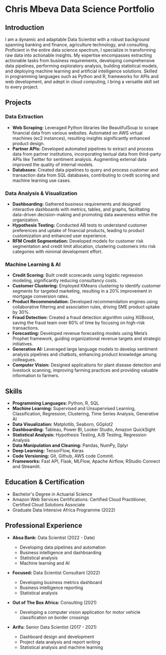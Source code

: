 # Chris Mbeva Data Science Portfolio

## Introduction
I am a dynamic and adaptable Data Scientist with a robust background spanning banking and finance, agriculture technology, and consulting. Proficient in the entire data science spectrum, I specialize in transforming raw data into actionable insights. My expertise encompasses extracting actionable tasks from business requirements, developing comprehensive data pipelines, performing exploratory analysis, building statistical models, and deploying machine learning and artificial intelligence solutions. Skilled in programming languages such as Python and R, frameworks for APIs and web development, and adept in cloud computing, I bring a versatile skill set to every project.

## Projects 

### Data Extraction
- **Web Scraping:** Leveraged Python libraries like BeautifulSoup to scrape financial data from various websites. Automated on AWS virtual machines (ec2 instances), resulting insights significantly enhanced product design.
- **Partner APIs:** Developed automated pipelines to extract and process data from partner institutions, incorporating textual data from third-party APIs like Twitter for sentiment analysis. Augmenting external data improved the quality of internal models.
- **Databases:** Created data pipelines to query and process customer and transaction data from SQL databases, contributing to credit scoring and machine learning use cases.

### Data Analysis & Visualization
- **Dashboarding:** Gathered business requirements and designed interactive dashboards with metrics, tables, and graphs, facilitating data-driven decision-making and promoting data awareness within the organization.
- **Hypothesis Testing:** Conducted AB tests to understand customer preferences and uptake of financial products, leading to product customization and enhanced user experience.
- **RFM Credit Segmentation:** Developed models for customer risk segmentation and credit limit allocation, clustering customers into risk categories with minimal development effort.

### Machine Learning & AI
- **Credit Scoring:** Built credit scorecards using logistic regression modeling, significantly reducing consultancy costs.
- **Customer Clustering:** Employed KMeans clustering to identify customer segments for targeted marketing, resulting in a 20% improvement in mortgage conversion rates.
- **Product Recommendation:** Developed recommendation engines using collaborative filtering and association rules, driving SME product uptake by 30%.
- **Fraud Detection:** Created a fraud detection algorithm using XGBoost, saving the fraud team over 60% of time by focusing on high-risk transactions.
- **Forecasting:** Developed revenue forecasting models using Meta’s Prophet framework, guiding organizational revenue targets and strategic initiatives.
- **Generative AI:** Leveraged large language models to develop sentiment analysis pipelines and chatbots, enhancing product knowledge among colleagues.
- **Computer Vision:** Designed applications for plant disease detection and livestock scanning, improving farming practices and providing valuable information to farmers.

## Skills
- **Programming Languages:** Python, R, SQL
- **Machine Learning:** Supervised and Unsupervised Learning, Classification, Regression, Clustering, Time Series Analysis, Generative AI
- **Data Visualization:** Matplotlib, Seaborn, GGplot2
- **Dashboarding:** Tableau, Power BI, Looker Studio, Amazon QuickSight
- **Statistical Analysis:** Hypothesis Testing, A/B Testing, Regression Analysis
- **Data Manipulation and Cleaning:** Pandas, NumPy, Dplyr
- **Deep Learning:** TensorFlow, Keras
- **Code Versioning:** Git, Github, AWS code Commit.
- **Frameworks:** Fast API, Flask, MLFlow, Apache Airflow, RStudio Connect and Streamlit.

## Education & Certification
- Bachelor's Degree in Actuarial Science
- Amazon Web Services Certifications: Certified Cloud Practitioner, Certified Cloud Solutions Associate
- Graduate Data Intensive Africa Programme (2022)

## Professional Experience
- **Absa Bank:** Data Scientist (2022 - Date)
  - Developing data pipelines and automation
  - Business intelligence and dashboarding
  - Statistical analysis
  - Machine learning and AI
  
- **Focused:** Data Scientist Consultant (2022)
  - Developing business metrics dashboard
  - Business intelligence reporting
  - Statistical analysis
  
- **Out of The Box Africa:** Consulting (2021)
  - Developing a computer vision application for motor vehicle classification on border crossings
  
- **Arifu:** Senior Data Scientist (2017 - 2021)
  - Dashboard design and development
  - Project data analysis and report writing
  - Statistical analysis and machine learning

